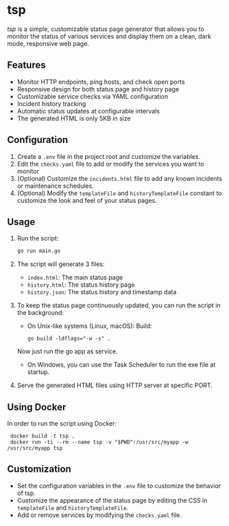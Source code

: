 # tsp

*tsp* is a simple, customizable status page generator that allows you to monitor the status of various services and display them on a clean, dark mode, responsive web page.

## Features

- Monitor HTTP endpoints, ping hosts, and check open ports
- Responsive design for both status page and history page
- Customizable service checks via YAML configuration
- Incident history tracking
- Automatic status updates at configurable intervals
- The generated HTML is only 5KB in size

## Configuration

1. Create a `.env` file in the project root and customize the variables.
2. Edit the `checks.yaml` file to add or modify the services you want to monitor
3. (Optional) Customize the `incidents.html` file to add any known incidents or maintenance schedules.
4. (Optional) Modify the `templateFile` and `historyTemplateFile` constant to customize the look and feel of your status pages.

## Usage

1. Run the script:
   ```sh
   go run main.go
   ```

2. The script will generate 3 files:
   - `index.html`: The main status page
   - `history.html`: The status history page
   - `history.json`: The status history and timestamp data

3. To keep the status page continuously updated, you can run the script in the background:
   - On Unix-like systems (Linux, macOS):
   Build:
     ```
     go build -ldflags="-w -s" .
     ```
   Now just run the go app as service.
   - On Windows, you can use the Task Scheduler to run the exe file at startup.

4. Serve the generated HTML files using HTTP server at specific PORT.

## Using Docker

In order to run the script using Docker:

   ```
    docker build -t tsp .
    docker run -ti --rm --name tsp -v "$PWD":/usr/src/myapp -w /usr/src/myapp tsp
   ```

## Customization

- Set the configuration variables in the `.env` file to customize the behavior of tsp.
- Customize the appearance of the status page by editing the CSS in `templateFile` and `historyTemplateFile`.
- Add or remove services by modifying the `checks.yaml` file.